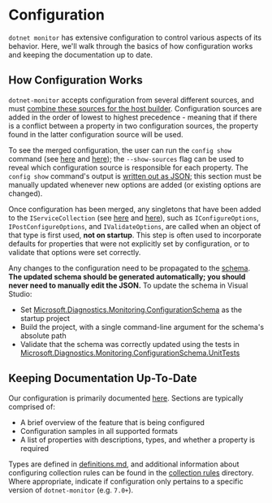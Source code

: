# Configuration

`dotnet monitor` has extensive configuration to control various aspects of its behavior. Here, we'll walk through the basics of how configuration works and keeping the documentation up to date.

## How Configuration Works

`dotnet-monitor` accepts configuration from several different sources, and must [combine these sources for the host builder](https://github.com/dotnet/dotnet-monitor/blob/7fed5e6937fe520f0d4e868edc455f63dfad6d87/src/Tools/dotnet-monitor/HostBuilder/HostBuilderHelper.cs#L47). Configuration sources are added in the order of lowest to highest precedence - meaning that if there is a conflict between a property in two configuration sources, the property found in the latter configuration source will be used.

To see the merged configuration, the user can run the `config show` command (see [here](https://github.com/dotnet/dotnet-monitor/blob/7fed5e6937fe520f0d4e868edc455f63dfad6d87/src/Tools/dotnet-monitor/Program.cs#L71) and [here](https://github.com/dotnet/dotnet-monitor/blob/7fed5e6937fe520f0d4e868edc455f63dfad6d87/src/Tools/dotnet-monitor/Commands/ConfigShowCommandHandler.cs)); the `--show-sources` flag can be used to reveal which configuration source is responsible for each property. The `config show` command's output is [written out as JSON](https://github.com/dotnet/dotnet-monitor/blob/7fed5e6937fe520f0d4e868edc455f63dfad6d87/src/Tools/dotnet-monitor/ConfigurationJsonWriter.cs); this section must be manually updated whenever new options are added (or existing options are changed).

Once configuration has been merged, any singletons that have been added to the `IServiceCollection` (see [here](https://github.com/dotnet/dotnet-monitor/blob/7fed5e6937fe520f0d4e868edc455f63dfad6d87/src/Tools/dotnet-monitor/ServiceCollectionExtensions.cs) and [here](https://github.com/dotnet/dotnet-monitor/blob/7fed5e6937fe520f0d4e868edc455f63dfad6d87/src/Tools/dotnet-monitor/Commands/CollectCommandHandler.cs#L84)), such as `IConfigureOptions`, `IPostConfigureOptions`, and `IValidateOptions`, are called when an object of that type is first used, **not on startup**. This step is often used to incorporate defaults for properties that were not explicitly set by configuration, or to validate that options were set correctly.

Any changes to the configuration need to be propagated to the [schema](https://github.com/dotnet/dotnet-monitor/blob/7fed5e6937fe520f0d4e868edc455f63dfad6d87/documentation/schema.json). **The updated schema should be generated automatically; you should never need to manually edit the JSON.** To update the schema in Visual Studio:
* Set [Microsoft.Diagnostics.Monitoring.ConfigurationSchema](https://github.com/dotnet/dotnet-monitor/tree/7fed5e6937fe520f0d4e868edc455f63dfad6d87/src/Tests/Microsoft.Diagnostics.Monitoring.ConfigurationSchema) as the startup project
* Build the project, with a single command-line argument for the schema's absolute path
* Validate that the schema was correctly updated using the tests in [Microsoft.Diagnostics.Monitoring.ConfigurationSchema.UnitTests](https://github.com/dotnet/dotnet-monitor/tree/7fed5e6937fe520f0d4e868edc455f63dfad6d87/src/Tests/Microsoft.Diagnostics.Monitoring.ConfigurationSchema.UnitTests)

## Keeping Documentation Up-To-Date

Our configuration is primarily documented [here](https://github.com/dotnet/dotnet-monitor/tree/7fed5e6937fe520f0d4e868edc455f63dfad6d87/documentation/configuration). Sections are typically comprised of:
* A brief overview of the feature that is being configured
* Configuration samples in all supported formats
* A list of properties with descriptions, types, and whether a property is required

Types are defined in [definitions.md](https://github.com/dotnet/dotnet-monitor/blob/7fed5e6937fe520f0d4e868edc455f63dfad6d87/documentation/api/definitions.md), and additional information about configuring collection rules can be found in the [collection rules](https://github.com/dotnet/dotnet-monitor/blob/7fed5e6937fe520f0d4e868edc455f63dfad6d87/documentation/collectionrules) directory. Where appropriate, indicate if configuration only pertains to a specific version of `dotnet-monitor` (e.g. `7.0+`).
